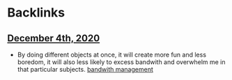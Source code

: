 
# Backlinks
## [December 4th, 2020](<December 4th, 2020.md>)
- By doing different objects at once, it will create more fun and less boredom, it will also less likely to excess bandwith and overwhelm me in that particular subjects. [bandwith management](<bandwith management.md>)

